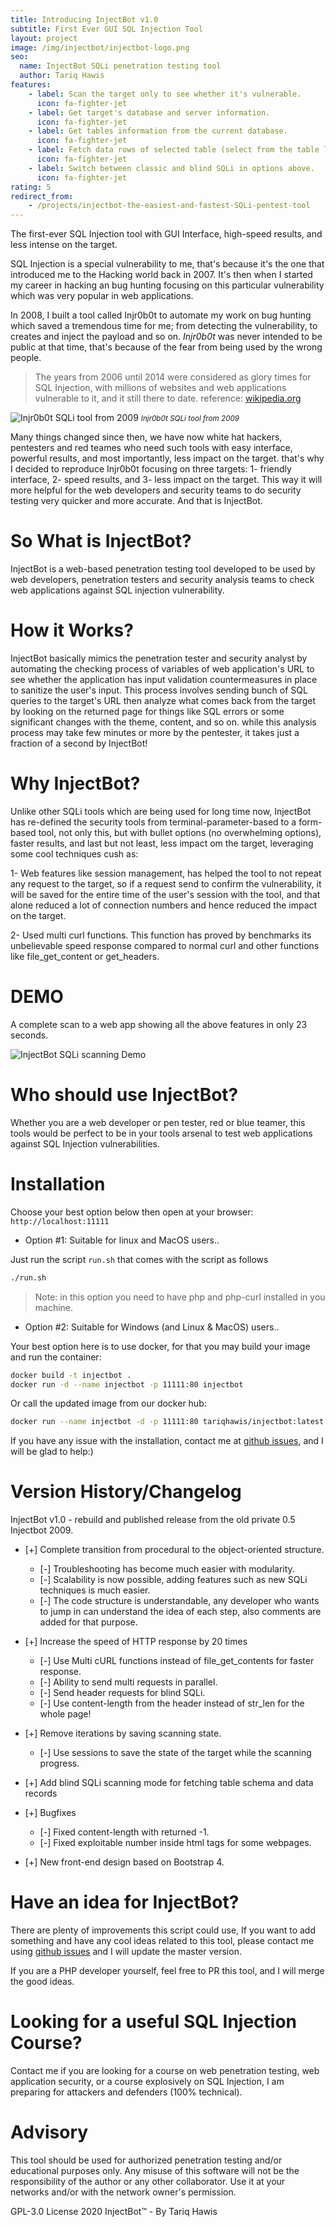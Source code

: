 ```yaml
---
title: Introducing InjectBot v1.0
subtitle: First Ever GUI SQL Injection Tool
layout: project
image: /img/injectbot/injectbot-logo.png
seo:
  name: InjectBot SQLi penetration testing tool
  author: Tariq Hawis
features:
    - label: Scan the target only to see whether it's vulnerable.
      icon: fa-fighter-jet 
    - label: Get target's database and server information.
      icon: fa-fighter-jet 
    - label: Get tables information from the current database.
      icon: fa-fighter-jet 
    - label: Fetch data rows of selected table (select from the table list saved previously).
      icon: fa-fighter-jet
    - label: Switch between classic and blind SQLi in options above.
      icon: fa-fighter-jet 
rating: 5
redirect_from: 
    - /projects/injectbot-the-easiest-and-fastest-SQLi-pentest-tool
---
```


The first-ever SQL Injection tool with GUI Interface, high-speed results, and less intense on the target.

SQL Injection is a special vulnerability to me, that's because it's the one that introduced me to the Hacking world back in 2007. It's then when I started my career in hacking an bug hunting focusing on this particular vulnerability which was very popular in web applications.

In 2008, I built a tool called Injr0b0t to automate my work on bug hunting which saved a tremendous time for me; from detecting the vulnerability, to creates and inject the payload and so on. *Injr0b0t* was never intended to be public at that time, that's because of the fear from being used by the wrong people.

> The years from 2006 until 2014 were considered as glory times for SQL Injection, with millions of websites and web applications vulnerable to it, and it still there to date. reference: [wikipedia.org](https://en.wikipedia.org/wiki/SQL_injection#Examples)



![Injr0b0t SQLi tool from 2009](/img/injectbot/injrobot.png)
<small>*Injr0b0t SQLi tool from 2009*</small>



Many things changed since then, we have now white hat hackers, pentesters and red teames who need such tools with easy interface, powerful results, and most importantly, less impact on the target. that's why I decided to reproduce Injr0b0t focusing on three targets: 1- friendly interface, 2- speed results, and 3- less impact on the target. This way it will more helpful for the web developers and security teams to do security testing very quicker and more accurate. And that is InjectBot.


# So What is InjectBot?

InjectBot is a web-based penetration testing tool developed to be used by web developers, penetration testers and security analysis teams to check web applications against SQL injection vulnerability.



# How it Works?

InjectBot basically mimics the penetration tester and security analyst by automating the checking process of variables of web application's URL to see whether the application has input validation countermeasures in place to sanitize the user's input. This process involves sending bunch of SQL queries to the target's URL then analyze what comes back from the target by looking on the returned page for things like SQL errors or some significant changes with the theme, content, and so on. while this analysis process may take few minutes or more by the pentester, it takes just a fraction of a second by InjectBot!



# Why InjectBot?

Unlike other SQLi tools which are being used for long time now, InjectBot has re-defined the security tools from terminal-parameter-based to a form-based tool, not only this, but with bullet options (no overwhelming options), faster results, and last but not least, less impact om the target, leveraging some cool techniques cush as:

1- Web features like session management, has helped the tool to not repeat any request to the target, so if a request send to confirm the vulnerability, it will be saved for the entire time of the user's session with the tool, and that alone reduced a lot of connection numbers and hence reduced the impact on the target.

2- Used multi curl functions. This function has proved by benchmarks its unbelievable speed response compared to normal curl and other functions like file_get_content or get_headers.


# DEMO

A complete scan to a web app showing all the above features in only 23 seconds.

![InjectBot SQLi scanning Demo](https://www.tariqhawis.com/img/injectbot/injectbot-demo.gif)


# Who should use InjectBot?

Whether you are a web developer or pen tester, red or blue teamer, this tools would be perfect to be in your tools arsenal to test web applications against SQL Injection vulnerabilities.


# Installation


Choose your best option below then open at your browser: `http://localhost:11111`


- Option #1: Suitable for linux and MacOS users..

Just run the script `run.sh` that comes with the script as follows 

```bash
./run.sh
```

>Note: in this option you need to have php and php-curl installed in you machine. 


- Option #2: Suitable for Windows (and Linux & MacOS) users..

Your best option here is to use docker, for that you may build your image and run the container:

```bash
docker build -t injectbot .
docker run -d --name injectbot -p 11111:80 injectbot
```
 
Or call the updated image from our docker hub:

```bash
docker run --name injectbot -d -p 11111:80 tariqhawis/injectbot:latest
```

If you have any issue with the installation, contact me at [github issues](https://github.com/tariqhawis/injectbot/issues), and I will be glad to help:)


# Version History/Changelog

InjectBot v1.0 - rebuild and published release from the old private 0.5 Injectbot 2009.

* [+] Complete transition from procedural to the object-oriented structure.
	* [-] Troubleshooting has become much easier with modularity.
	* [-] Scalability is now possible, adding features such as new SQLi techniques is much easier.
	* [-] The code structure is understandable, any developer who wants to jump in can understand the idea of each step, also comments are added for that purpose.

* [+] Increase the speed of HTTP response by 20 times
	* [-] Use Multi cURL functions instead of file_get_contents for faster response.
	* [-] Ability to send multi requests in parallel.
	* [-] Send header requests for blind SQLi.
	* [-] Use content-length from the header instead of str_len for the whole page!

* [+] Remove iterations by saving scanning state.
	* [-] Use sessions to save the state of the target while the scanning progress.

* [+] Add blind SQLi scanning mode for fetching table schema and data records

* [+] Bugfixes
	* [-] Fixed content-length with returned -1.
	* [-] Fixed exploitable number inside html tags for some webpages.

* [+] New front-end design based on Bootstrap 4.


# Have an idea for InjectBot?

There are plenty of improvements this script could use, If you want to add something and have any cool ideas related to this tool, please contact me using [github issues](https://github.com/tariqhawis/injectbot/issues) and I will update the master version.

If you are a PHP developer yourself, feel free to PR this tool, and I will merge the good ideas.


# Looking for a useful SQL Injection Course?

Contact me if you are looking for a course on web penetration testing, web application security, or a course explosively on SQL Injection, I am preparing for attackers and defenders (100% technical).


# Advisory

This tool should be used for authorized penetration testing and/or educational purposes only. 
Any misuse of this software will not be the responsibility of the author or any other collaborator. 
Use it at your networks and/or with the network owner's permission.


GPL-3.0 License 2020 InjectBot&trade; - By Tariq Hawis
